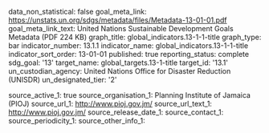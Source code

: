 data_non_statistical: false
goal_meta_link: https://unstats.un.org/sdgs/metadata/files/Metadata-13-01-01.pdf
goal_meta_link_text: United Nations Sustainable Development Goals Metadata (PDF 224
  KB)
graph_title: global_indicators.13-1-1-title
graph_type: bar
indicator_number: 13.1.1
indicator_name: global_indicators.13-1-1-title
indicator_sort_order: 13-01-01
published: true
reporting_status: complete
sdg_goal: '13'
target_name: global_targets.13-1-title
target_id: '13.1'
un_custodian_agency: United Nations Office for Disaster Reduction (UNISDR)
un_designated_tier: '2'

source_active_1: true
source_organisation_1: Planning Institute of Jamaica (PIOJ)
source_url_1: http://www.pioj.gov.jm/ 
source_url_text_1: http://www.pioj.gov.jm/ 
source_release_date_1: 
source_contact_1: 
source_periodicity_1: 
source_other_info_1: 
